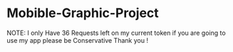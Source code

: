 # Mobible-Graphic-Project

NOTE: I only Have 36 Requests left on my current token if you are going to use my app please be Conservative Thank you !
